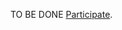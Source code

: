 TO BE DONE
[Participate](https://docs.google.com/forms/d/1nZPHvnccmsI-xAzZvzkPG7wIG8JA-qGjOHNF0DShBZM).